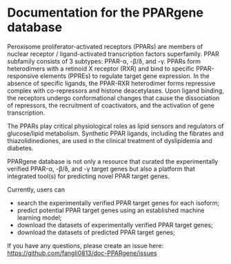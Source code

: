 # Documentation for the PPARgene database


Peroxisome proliferator-activated receptors (PPARs) are members of nuclear receptor / ligand-activated transcription factors superfamily. PPAR subfamily consists of 3 subtypes: PPAR-α, -β/δ, and -γ. PPARs form heterodimers with a retinoid X receptor (RXR) and bind to specific PPAR-responsive elements (PPREs) to regulate target gene expression. In the absence of specific ligands, the PPAR-RXR heterodimer forms repressive complex with co-repressors and histone deacetylases. Upon ligand binding, the receptors undergo conformational changes that cause the dissociation of repressors, the recruitment of coactivators, and the activation of gene transcription. 

The PPARs play critical physiological roles as lipid sensors and regulators of glucose/lipid metabolism. Synthetic PPAR ligands, including the fibrates and thiazolidinediones, are used in the clinical treatment of dyslipidemia and diabetes. 

PPARgene database is not only a resource that curated the experimentally verified PPAR-α, -β/δ, and -γ target genes but also a platform that integrated tool(s) for predicting novel PPAR target genes.

Currently, users can

* search the experimentally verified PPAR target genes for each isoform;
* predict potential PPAR target genes using an established machine learning model;
* download the datasets of experimentally verified PPAR target genes;
* download the datasets of predicted PPAR target genes;


If you have any questions, please create an issue here: https://github.com/fangli0813/doc-PPARgene/issues
